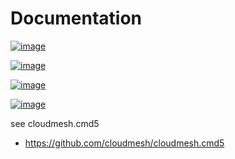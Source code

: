 Documentation
=============


[![image](https://img.shields.io/travis/TankerHQ/cloudmesh-rivanna.svg?branch=main)](https://travis-ci.org/TankerHQ/cloudmesn-rivanna)

[![image](https://img.shields.io/pypi/pyversions/cloudmesh-rivanna.svg)](https://pypi.org/project/cloudmesh-rivanna)

[![image](https://img.shields.io/pypi/v/cloudmesh-rivanna.svg)](https://pypi.org/project/cloudmesh-rivanna/)

[![image](https://img.shields.io/github/license/TankerHQ/python-cloudmesh-rivanna.svg)](https://github.com/TankerHQ/python-cloudmesh-rivanna/blob/main/LICENSE)

see cloudmesh.cmd5

* https://github.com/cloudmesh/cloudmesh.cmd5
